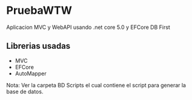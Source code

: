 # PruebaWTW

Aplicacion MVC y WebAPI usando .net core 5.0 y EFCore DB First

## Librerias usadas
- MVC
- EFCore
- AutoMapper


Nota: Ver la carpeta BD Scripts el cual contiene el script para generar la base de datos.
